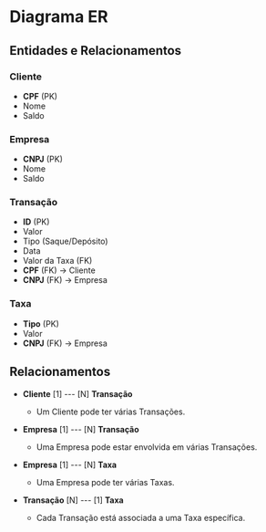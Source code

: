 # Diagrama ER

## Entidades e Relacionamentos

### Cliente
- **CPF** (PK)
- Nome
- Saldo

### Empresa
- **CNPJ** (PK)
- Nome
- Saldo

### Transação
- **ID** (PK)
- Valor
- Tipo (Saque/Depósito)
- Data
- Valor da Taxa (FK)
- **CPF** (FK) -> Cliente
- **CNPJ** (FK) -> Empresa

### Taxa
- **Tipo** (PK)
- Valor
- **CNPJ** (FK) -> Empresa

## Relacionamentos

- **Cliente** [1] --- [N] **Transação**
  - Um Cliente pode ter várias Transações.
  
- **Empresa** [1] --- [N] **Transação**
  - Uma Empresa pode estar envolvida em várias Transações.

- **Empresa** [1] --- [N] **Taxa**
  - Uma Empresa pode ter várias Taxas.

- **Transação** [N] --- [1] **Taxa**
  - Cada Transação está associada a uma Taxa específica.
